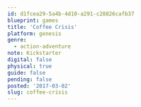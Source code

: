 ```yaml
---
id: d1fcea29-5a4b-4d10-a291-c28826cafb37
blueprint: games
title: 'Coffee Crisis'
platform: genesis
genre:
  - action-adventure
note: Kickstarter
digital: false
physical: true
guide: false
pending: false
posted: '2017-03-02'
slug: coffee-crisis
---
```

